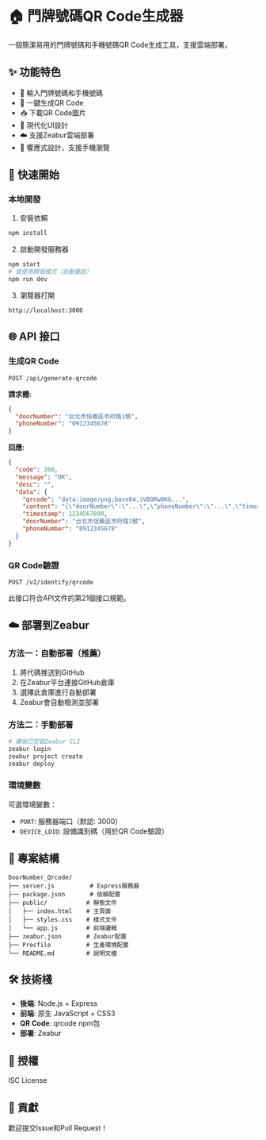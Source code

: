 # 🏠 門牌號碼QR Code生成器

一個簡潔易用的門牌號碼和手機號碼QR Code生成工具，支援雲端部署。

## ✨ 功能特色

- 📍 輸入門牌號碼和手機號碼
- 🔲 一鍵生成QR Code
- 📥 下載QR Code圖片
- 🎨 現代化UI設計
- ☁️ 支援Zeabur雲端部署
- 📱 響應式設計，支援手機瀏覽

## 🚀 快速開始

### 本地開發

1. 安裝依賴
```bash
npm install
```

2. 啟動開發服務器
```bash
npm start
# 或使用開發模式（自動重啟）
npm run dev
```

3. 瀏覽器打開
```
http://localhost:3000
```

## 🌐 API 接口

### 生成QR Code
```
POST /api/generate-qrcode
```

**請求體:**
```json
{
  "doorNumber": "台北市信義區市府路1號",
  "phoneNumber": "0912345678"
}
```

**回應:**
```json
{
  "code": 200,
  "message": "OK",
  "desc": "",
  "data": {
    "qrcode": "data:image/png;base64,iVBORw0KG...",
    "content": "{\"doorNumber\":\"...\",\"phoneNumber\":\"...\",\"timestamp\":1234567890}",
    "timestamp": 1234567890,
    "doorNumber": "台北市信義區市府路1號",
    "phoneNumber": "0912345678"
  }
}
```

### QR Code驗證
```
POST /v2/identify/qrcode
```

此接口符合API文件的第21個接口規範。

## ☁️ 部署到Zeabur

### 方法一：自動部署（推薦）

1. 將代碼推送到GitHub
2. 在Zeabur平台連接GitHub倉庫
3. 選擇此倉庫進行自動部署
4. Zeabur會自動檢測並部署

### 方法二：手動部署

```bash
# 確保已安裝Zeabur CLI
zeabur login
zeabur project create
zeabur deploy
```

### 環境變數

可選環境變數：
- `PORT`: 服務器端口（默認: 3000）
- `DEVICE_LDID`: 設備識別碼（用於QR Code驗證）

## 📁 專案結構

```
DoorNumber_Qrcode/
├── server.js          # Express服務器
├── package.json       # 依賴配置
├── public/           # 靜態文件
│   ├── index.html    # 主頁面
│   ├── styles.css    # 樣式文件
│   └── app.js        # 前端邏輯
├── zeabur.json       # Zeabur配置
├── Procfile          # 生產環境配置
└── README.md         # 說明文檔
```

## 🛠 技術棧

- **後端**: Node.js + Express
- **前端**: 原生 JavaScript + CSS3
- **QR Code**: qrcode npm包
- **部署**: Zeabur

## 📄 授權

ISC License

## 👥 貢獻

歡迎提交Issue和Pull Request！

